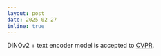 ```yaml
---
layout: post
date: 2025-02-27
inline: true
---
```


DINOv2 + text encoder model is accepted to [CVPR](https://cvpr.thecvf.com).
